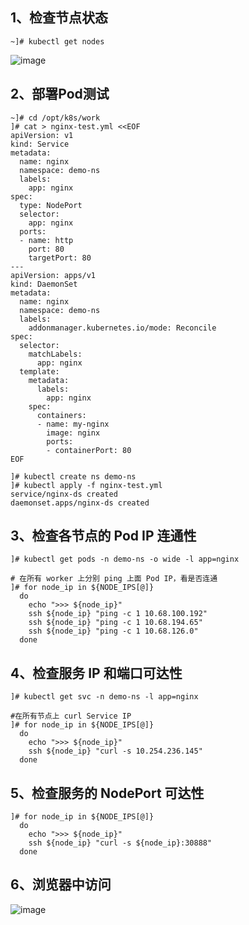 ## 1、检查节点状态
```shell
~]# kubectl get nodes
```
![image](https://github.com/dqzboy/Deploy_K8sCluster/assets/42825450/0ad3828d-5398-4a36-932c-4ee51b83582f)

## 2、部署Pod测试
```shell
~]# cd /opt/k8s/work
]# cat > nginx-test.yml <<EOF
apiVersion: v1
kind: Service
metadata:
  name: nginx
  namespace: demo-ns
  labels:
    app: nginx
spec:
  type: NodePort
  selector:
    app: nginx
  ports:
  - name: http
    port: 80
    targetPort: 80
---
apiVersion: apps/v1
kind: DaemonSet
metadata:
  name: nginx
  namespace: demo-ns
  labels:
    addonmanager.kubernetes.io/mode: Reconcile
spec:
  selector:
    matchLabels:
      app: nginx
  template:
    metadata:
      labels:
        app: nginx
    spec:
      containers:
      - name: my-nginx
        image: nginx
        ports:
        - containerPort: 80
EOF

]# kubectl create ns demo-ns
]# kubectl apply -f nginx-test.yml
service/nginx-ds created
daemonset.apps/nginx-ds created
```
## 3、检查各节点的 Pod IP 连通性
```shell
]# kubectl get pods -n demo-ns -o wide -l app=nginx

# 在所有 worker 上分别 ping 上面 Pod IP，看是否连通
]# for node_ip in ${NODE_IPS[@]}
  do
    echo ">>> ${node_ip}"
    ssh ${node_ip} "ping -c 1 10.68.100.192"
    ssh ${node_ip} "ping -c 1 10.68.194.65"
    ssh ${node_ip} "ping -c 1 10.68.126.0"
  done
```

## 4、检查服务 IP 和端口可达性
```shell
]# kubectl get svc -n demo-ns -l app=nginx

#在所有节点上 curl Service IP
]# for node_ip in ${NODE_IPS[@]}
  do
    echo ">>> ${node_ip}"
    ssh ${node_ip} "curl -s 10.254.236.145"
  done
```
## 5、检查服务的 NodePort 可达性
```shell
]# for node_ip in ${NODE_IPS[@]}
  do
    echo ">>> ${node_ip}"
    ssh ${node_ip} "curl -s ${node_ip}:30888"
  done
```

## 6、浏览器中访问
![image](https://github.com/dqzboy/Deploy_K8sCluster/assets/42825450/ad88cb3b-2590-4b0e-bed4-88d74c3a76d4)

